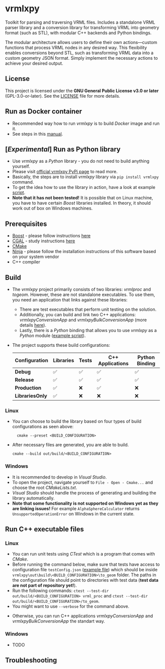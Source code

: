 # vrmlxpy
Toolkit for parsing and traversing VRML files.
Includes a standalone VRML parser library and a conversion library for transforming VRML into geometry format (such as STL), with modular C++ backends and Python bindings.

The modular architecture allows users to define their own actions—custom functions that process VRML nodes in any desired way. This flexibility enables conversions beyond STL, such as transforming VRML data into a custom geometry JSON format. Simply implement the necessary actions to achieve your desired output.

## License
This project is licensed under the **GNU General Public License v3.0 or later** (GPL-3.0-or-later). See the [LICENSE](LICENSE) file for more details.

## Run as Docker container
- Recommended way how to run *vrmlxpy* is to build *Docker* image and run it.
- See steps in this [manual](doc/docker_steps.md).

## [*Experimental*] Run as Python library
- Use *vrmlxpy* as a *Python* library - you do not need to build anything yourself.
- Please visit [official vrmlxpy PyPi page](https://pypi.org/project/vrmlxpy/) to read more.
- Basically, the steps are to install *vrmlxpy* library via ```pip install vrmlxpy``` command.
- To get the idea how to use the library in action, have a look at example [script](scripts/run_vrmlxpy.py).
- **Note that it has not been tested!** It is possible that on Linux machine, you have to have certain *Boost* libraries installed. In theory, it should work out of box on Windows machines.

## Prerequisites
- [Boost](https://www.boost.org/) - please follow instructions [here](doc/boost_installation.md)
- [CGAL](https://www.cgal.org/) - study instructions [here](doc/cgal_installation.md)
- [CMake](https://cmake.org/)
- [Ninja](https://ninja-build.org/) - please follow the installation instructions of this software based on your system vendor
- C++ compiler

## Build

- The *vrmlxpy* project primarily consists of two libraries: *vrmlproc* and *togeom*. However, these are not standalone executables. To use them, you need an application that links against these libraries:
	- There are test executables that perform unit testing on the solution.
	- Additionally, you can build and link two C++ applications: *vrmlxpyConversionApp* and *vrmlxpyBulkConversionApp* (more details [here](doc/docker_steps.md)).
	- Lastly, there is a *Python* binding that allows you to use *vrmlxpy* as a *Python* module ([example script](scripts/run_vrmlxpy_from_docker.py)).

- The project supports these build configurations:

	| Configuration     | Libraries | Tests | C++ Applications | Python Binding |
	|------------------|-----------|-------|------------------|-----------------|
	| **Debug**        | ✅         | ✅     | ✅                | ✅         |
	| **Release**      | ✅         | ✅     | ✅                | ✅         |
	| **Production**   | ✅         | ❌     | ✅                | ❌         |
	| **LibrariesOnly** | ✅         | ❌     | ❌                | ❌        |


### Linux
- You can choose to build the library based on four types of build configurations as seen above:

  ```
	cmake --preset <BUILD_CONFIGURATION>
  ```
- After necessary files are generated, you are able to build.
	```
	cmake --build out/build/<BUILD_CONFIGURATION>
	```

### Windows
- It is recommended to develop in *Visual Studio*.
- To open the project, navigate yourself to ```File - Open - Cmake...``` and choose the root *CMakeLists.txt*.
- *Visual Studio* should handle the process of generating and building the library automatically.
- **Note that some functionality is not supported on Windows yet as they are linking issues!** For example ```AlphaSphereCalculator``` returns
  ```UnsupportedOperationError``` on Windows in the current state.

## Run C++ executable files
### Linux
- You can run unit tests using *CTest* which is a program that comes with *CMake*.
- Before running the command below, make sure that tests have access to configuration file ```testConfig.json``` ([example file](testConfig.json.example)) which should
  be inside ```vrmlxpy\out\build\<BUILD_CONFIGURATION>\to_geom``` folder. The paths in the configuration file should point to directories with test data (**test data are not part of repository yet!**).
- Run the following commands: ```ctest --test-dir out/build/<BUILD_CONFIGURATION> vrml_proc``` and ```ctest --test-dir out/build/<BUILD_CONFIGURATION>/to_geom```.
- You might want to use ```--verbose``` for the command above.
<!-- Empty line here -->
- Otherwise, you can run C++ applications *vrmlxpyConversionApp* and *vrmlxpyBulkConversionApp* the standart way.

### Windows
- TODO

## Troubleshooting